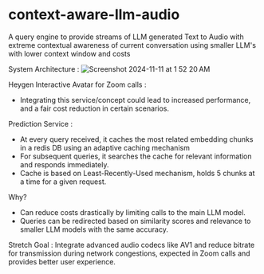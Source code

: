 # context-aware-llm-audio
A query engine to provide streams of LLM generated Text to Audio with extreme contextual awareness of current conversation using smaller LLM's with lower context window and costs

System Architecture : 
![Screenshot 2024-11-11 at 1 52 20 AM](https://github.com/user-attachments/assets/6c37449a-13e3-4583-8776-a4abfa0e6e3d)

Heygen Interactive Avatar for Zoom calls : 
- Integrating this service/concept could lead to increased performance, and a fair cost reduction in certain scenarios.

Prediction Service : 
- At every query received, it caches the most related embedding chunks in a redis DB using an adaptive caching mechanism
- For subsequent queries, it searches the cache for relevant information and responds immediately.
- Cache is based on Least-Recently-Used mechanism, holds 5 chunks at a time for a given request.

Why? 
- Can reduce costs drastically by limiting calls to the main LLM model.
- Queries can be redirected based on similarity scores and relevance to smaller LLM models with the same accuracy.

Stretch Goal : Integrate advanced audio codecs like AV1 and reduce bitrate for transmission during network congestions, expected in Zoom calls and provides better user experience.
